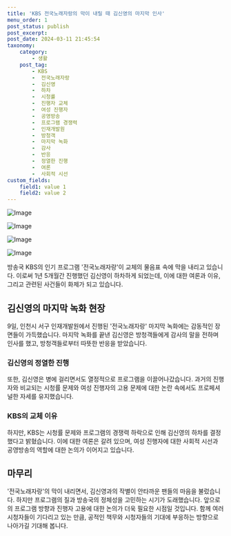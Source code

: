 ```yaml
---
title: 'KBS 전국노래자랑의 막이 내릴 때 김신영의 마지막 인사'
menu_order: 1
post_status: publish
post_excerpt: 
post_date: 2024-03-11 21:45:54
taxonomy:
    category:
        - 생활
    post_tag:
        - KBS
        -  전국노래자랑
        -  김신영
        -  하차
        -  시청률
        -  진행자 교체
        -  여성 진행자
        -  공영방송
        -  프로그램 경쟁력
        -  인재개발원
        -  방청객
        -  마지막 녹화
        -  감사
        -  반응
        -  정열한 진행
        -  여론
        -  사회적 시선
custom_fields:
    field1: value 1
    field2: value 2
---
```


![Image](https://imgnews.pstatic.net/image/469/2024/03/11/0000789744_001_20240311070113812.jpg?type=w647)

![Image](https://imgnews.pstatic.net/image/469/2024/03/11/0000789744_002_20240311070113837.jpg?type=w647)

![Image](https://imgnews.pstatic.net/image/469/2024/03/11/0000789744_003_20240311070113861.jpg?type=w647)

![Image](https://imgnews.pstatic.net/image/469/2024/03/11/0000789744_004_20240311070113886.jpg?type=w647)

방송국 KBS의 인기 프로그램 '전국노래자랑'이 교체의 물음표 속에 막을 내리고 있습니다. 이로써 1년 5개월간 진행했던 김신영이 하차하게 되었는데, 이에 대한 여론과 이유, 그리고 관련된 사건들이 화제가 되고 있습니다.
## 김신영의 마지막 녹화 현장
9일, 인천시 서구 인재개발원에서 진행된 '전국노래자랑' 마지막 녹화에는 감동적인 장면들이 가득했습니다. 마지막 녹화를 끝낸 김신영은 방청객들에게 감사의 말을 전하며 인사를 했고, 방청객들로부터 따뜻한 반응을 받았습니다.
### 김신영의 정열한 진행
또한, 김신영은 병에 걸리면서도 열정적으로 프로그램을 이끌어나갔습니다. 과거의 진행자와 비교되는 시청률 문제와 여성 진행자의 고용 문제에 대한 논란 속에서도 프로페셔널한 자세를 유지했습니다.
### KBS의 교체 이유
하지만, KBS는 시청률 문제와 프로그램의 경쟁력 하락으로 인해 김신영의 하차를 결정했다고 밝혔습니다. 이에 대한 여론은 갈려 있으며, 여성 진행자에 대한 사회적 시선과 공영방송의 역할에 대한 논의가 이어지고 있습니다.
## 마무리
'전국노래자랑'의 막이 내리면서, 김신영과의 작별이 안타까운 팬들의 마음을 불렀습니다. 하지만 프로그램의 질과 방송국의 정체성을 고민하는 시기가 도래했습니다. 앞으로의 프로그램 방향과 진행자 고용에 대한 논의가 더욱 필요한 시점일 것입니다. 함께 여러 시청자들이 기다리고 있는 만큼, 공적인 책무와 시청자들의 기대에 부응하는 방향으로 나아가길 기대해 봅니다.
